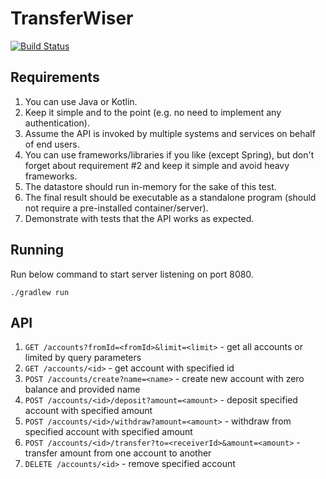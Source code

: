 # TransferWiser
[![Build Status](https://travis-ci.com/wackloner/transfer-wiser.svg?branch=master)](https://travis-ci.com/wackloner/transfer-wiser)

## Requirements

1. You can use Java or Kotlin.
2. Keep it simple and to the point (e.g. no need to implement any authentication).
3. Assume the API is invoked by multiple systems and services on behalf of end users.
4. You can use frameworks/libraries if you like (except Spring), but don't forget about
requirement #2 and keep it simple and avoid heavy frameworks.
5. The datastore should run in-memory for the sake of this test.
6. The final result should be executable as a standalone program (should not require a
pre-installed container/server).
7. Demonstrate with tests that the API works as expected.

## Running
Run below command to start server listening on port 8080.

`./gradlew run`

## API

1. `GET /accounts?fromId=<fromId>&limit=<limit>` - get all accounts or limited by query parameters
2. `GET /accounts/<id>` - get account with specified id
3. `POST /accounts/create?name=<name>` - create new account with zero balance and provided name
4. `POST /accounts/<id>/deposit?amount=<amount>` - deposit specified account with specified amount
5. `POST /accounts/<id>/withdraw?amount=<amount>` - withdraw from specified account with specified amount
6. `POST /accounts/<id>/transfer?to=<receiverId>&amount=<amount>` - transfer amount from one account to another
7. `DELETE /accounts/<id>` - remove specified account
